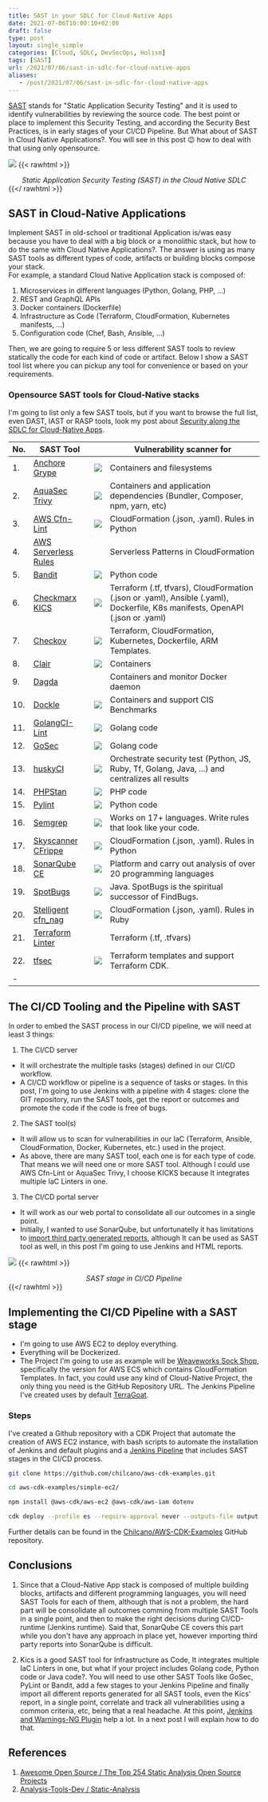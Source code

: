 ```yaml
---
title: SAST in your SDLC for Cloud-Native Apps
date: 2021-07-06T10:00:10+02:00
draft: false
type: post
layout: single_simple
categories: [Cloud, SDLC, DevSecOps, Holism]
tags: [SAST]
url: /2021/07/06/sast-in-sdlc-for-cloud-native-apps
aliases: 
   - /post/2021/07/06/sast-in-sdlc-for-cloud-native-apps
---
```


[SAST](https://en.wikipedia.org/wiki/Static_application_security_testing) stands for "Static Application Security Testing" and it is used to identify vulnerabilities 
by reviewing the source code. The best point or place to implement this Security Testing, and according the Security Best Practices, is in early stages of your 
CI/CD Pipeline. But What about of SAST in Cloud Native Applications?. You will see in this post 😉 how to deal with that using only opensource.

[![](/assets/blog20210706_sast/20210706-sast-in-your-sdlc-for-cloud-native-apps.png)](/assets/blog20210706_sast/20210706-sast-in-your-sdlc-for-cloud-native-apps.png)
{{< rawhtml >}}
<i><center>Static Application Security Testing (SAST) in the Cloud Native SDLC</center></i>
{{</ rawhtml >}}

<!--more--> 

## SAST in Cloud-Native Applications

Implement SAST in old-school or traditional Application is/was easy because you have to deal with a big block or a monolithic stack, but how to do the same with Cloud 
Native Applications?. The answer is using as many SAST tools as different types of code, artifacts or building blocks compose your stack.   
For example, a standard Cloud Native Application stack is composed of:
1. Microservices in different languages (Python, Golang, PHP, ...)
2. REST and GraphQL APIs
3. Docker containers (Dockerfile)
4. Infrastructure as Code (Terraform, CloudFormation, Kubernetes manifests, ...)
5. Configuration code (Chef, Bash, Ansible, ...)

Then, we are going to require 5 or less different SAST tools to review statically the code for each kind of code or artifact. Below I show a SAST tool list where you can pickup any tool for convenience or based on your requirements.

### Opensource SAST tools for Cloud-Native stacks

I'm going to list only a few SAST tools, but if you want to browse the full list, even DAST, IAST or RASP tools, look my post about [Security along the SDLC for Cloud-Native Apps](/2020/02/10/security-along-the-container-based-sdlc/#oss-sec-list).

| No. | SAST Tool                                                   |                                                               | Vulnerability scanner for   |
|---  |---                                                          |---                                                            |---                          |
| 1.  | [Anchore Grype](https://github.com/anchore/grype)           | ![](/assets/blog20210706_sast/sast-anchore-grype.png)         | Containers and filesystems            |
| 2.  | [AquaSec Trivy](https://github.com/aquasecurity/trivy)      | ![](/assets/blog20210706_sast/sast-aquasec-trivy.png)         | Containers and application dependencies (Bundler, Composer, npm, yarn, etc) |
| 3.  | [AWS Cfn-Lint](https://github.com/aws-cloudformation/cfn-lint)      | ![](/assets/blog20210706_sast/sast-cfn-lint.png)      | CloudFormation (.json, .yaml). Rules in Python |
| 4.  | [AWS Serverless Rules](https://github.com/awslabs/serverless-rules) | ![]()                                                 | Serverless Patterns in CloudFormation |
| 5.  | [Bandit](https://github.com/PyCQA/bandit)                   | ![](/assets/blog20210706_sast/sast-bandit.png)             | Python code |
| 6.  | [Checkmarx KICS](https://github.com/Checkmarx/kics)         | ![](/assets/blog20210706_sast/sast-checkmarx-kics.png)     | Terraform (.tf, tfvars), CloudFormation (.json or .yaml), Ansible (.yaml), Dockerfile, K8s manifests, OpenAPI (.json or .yaml) |
| 7.  | [Checkov](https://github.com/bridgecrewio/checkov)          | ![](/assets/blog20210706_sast/sast-checkov.png)            | Terraform, CloudFormation, Kubernetes, Dockerfile, ARM Templates. |
| 8.  | [Clair](https://github.com/quay/clair)                      | ![](/assets/blog20210706_sast/sast-clair.png)              | Containers                            |
| 9.  | [Dagda](https://github.com/eliasgranderubio/dagda)          | ![]()                                                      | Containers and monitor Docker daemon  |
| 10. | [Dockle](https://github.com/goodwithtech/dockle)            | ![](/assets/blog20210706_sast/sast-dockle.png)             | Containers and support CIS Benchmarks |
| 11. | [GolangCI-Lint](https://github.com/golangci/golangci-lint)  | ![](/assets/blog20210706_sast/sast-golangci-lint.png)      | Golang code |
| 12. | [GoSec](https://github.com/securego/gosec)                  | ![](/assets/blog20210706_sast/sast-gosec.png)              | Golang code |
| 13. | [huskyCI](https://github.com/globocom/huskyCI)              | ![](/assets/blog20210706_sast/sast-huskyci.png)            | Orchestrate security test (Python, JS, Ruby, Tf, Golang, Java, ...) and centralizes all results |
| 14. | [PHPStan](https://github.com/phpstan/phpstan)               | ![](/assets/blog20210706_sast/sast-phpstan.png)            | PHP code    |
| 15. | [Pylint](https://www.pylint.org)                            | ![](/assets/blog20210706_sast/sast-pylint.png)             | Python code |
| 16. | [Semgrep](https://semgrep.dev/) | ![](/assets/blog20210706_sast/sast-semgrep.png) | Works on 17+ languages. Write rules that look like your code. |
| 17. | [Skyscanner CFrippe](https://github.com/Skyscanner/cfrippe) | ![](/assets/blog20210706_sast/sast-skyscanner-cfrippe.png) | CloudFormation (.json, .yaml). Rules in Python |
| 18. | [SonarQube CE](https://www.sonarqube.org)                   | ![](/assets/blog20210706_sast/sast-sonarqube.png)          | Platform and carry out analysis of over 20 programming languages |
| 19. | [SpotBugs](https://github.com/spotbugs/spotbugs)            | ![](/assets/blog20210706_sast/sast-spotbugs.png)           | Java. SpotBugs is the spiritual successor of FindBugs.   |
| 20. | [Stelligent cfn_nag](https://github.com/stelligent/cfn_nag) | ![](/assets/blog20210706_sast/sast-stelligent-cfn_nag.png) | CloudFormation (.json, .yaml). Rules in Ruby   |
| 21. | [Terraform Linter](https://github.com/terraform-linters/tflint)  | ![]()                                                 | Terraform (.tf, .tfvars) |
| 22. | [tfsec](https://github.com/aquasecurity/tfsec)      | ![](/assets/blog20210706_sast/sast-tfsec.png)              | Terraform templates and support Terraform CDK. |
|-    |                                                                  |                                                       |                          |

## The CI/CD Tooling and the Pipeline with SAST 

In order to embed the SAST process in our CI/CD pipeline, we will need at least 3 things:

1. The CI/CD server
  * It will orchestrate the multiple tasks (stages) defined in our CI/CD workflow.
  * A CI/CD workflow or pipeline is a sequence of tasks or stages. In this post, I'm going to use Jenkins with a pipeline with 4 stages: clone the GIT repository, run the SAST tools, get the report or outcomes and promote the code if the code is free of bugs.
2. The SAST tool(s)
  * It will allow us to scan for vulnerabilities in our IaC (Terraform, Ansible, CloudFormation, Docker, Kubernetes, etc.) used in the project.
  * As above, there are many SAST tool, each one is for each type of code. That means we will need one or more SAST tool. Although I could use AWS Cfn-Lint or AquaSec Trivy, I choose KICKS because It integrates multiple IaC Linters in one. 
3. The CI/CD portal server
  * It will work as our web portal to consolidate all our outcomes in a single point. 
  * Initially, I wanted to use SonarQube, but unfortunatelly it has limitations to [import third party generated reports](https://docs.sonarqube.org/latest/analysis/external-issues/), although It can be used as SAST tool as well, in this post I'm going to use Jenkins and HTML reports.

[![](/assets/blog20210706_sast/20210706-sast-in-your-cicd-pipeline.png)](/assets/blog20210706_sast/20210706-sast-in-your-cicd-pipeline.png)
{{< rawhtml >}}
<i><center>SAST stage in CI/CD Pipeline</center></i>
{{</ rawhtml >}}


## Implementing the CI/CD Pipeline with a SAST stage

* I'm going to use AWS EC2 to deploy everything.
* Everything will be Dockerized.
* The Project I'm going to use as example will be [Weaveworks Sock Shop](https://microservices-demo.github.io), specifically the version for AWS ECS which contains CloudFormation Templates. 
In fact, you could use any kind of Cloud-Native Project, the only thing you need is the GitHub Repository URL. The Jenkins Pipeline I've created uses by default [TerraGoat](https://github.com/bridgecrewio/terragoat.git).


### Steps

I've created a Github repository with a CDK Project that automate the creation of AWS EC2 instance, with bash scripts to automate the installation of Jenkins and default plugins and a [Jenkins Pipeline](https://github.com/chilcano/aws-cdk-examples/blob/main/simple-ec2/_scripts/sast-pipeline-kics.groovy) that includes SAST stages in the CI/CD process.

```sh
git clone https://github.com/chilcano/aws-cdk-examples.git

cd aws-cdk-examples/simple-ec2/

npm install @aws-cdk/aws-ec2 @aws-cdk/aws-iam dotenv

cdk deploy --profile es --require-approval never --outputs-file output.json
```

Further details can be found in the [Chilcano/AWS-CDK-Examples](https://github.com/chilcano/aws-cdk-examples) GitHub repository.


## Conclusions

1. Since that a Cloud-Native App stack is composed of multiple building blocks, artifacts and different programming languages, you will need SAST Tools for each of them, although that is not a problem, the hard part will be consolidate all outcomes comming from multiple SAST Tools in a single point, and then to make the right decisions during CI/CD-runtime (Jenkins runtime). Said that, SonarQube CE covers this part while you don't have any approach in place yet, however importing third party reports into SonarQube is difficult.

2. Kics is a good SAST tool for Infrastructure as Code, It integrates multiple IaC Linters in one, but what if your project includes Golang code, Python code or Java code?. You will need to use other SAST Tools like GoSec, PyLint or Bandit, add a few stages to your Jenkins Pipeline and finally import all different reports generated for all SAST tools, even the Kics' report, in a single point, correlate and track all vulnerabilities using a common criteria, etc, being that a real headache. At this point, [Jenkins and Warnings-NG Plugin](https://plugins.jenkins.io/warnings-ng/) help a lot. In a next post I will explain how to do that.


## References

1. [Awesome Open Source / The Top 254 Static Analysis Open Source Projects](https://awesomeopensource.com/projects/static-analysis)
2. [Analysis-Tools-Dev / Static-Analysis](https://github.com/analysis-tools-dev/static-analysis)
